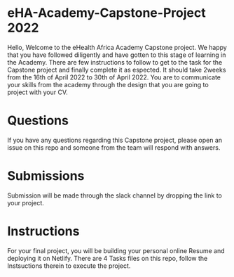 # eHA-Academy-Capstone-Project 2022
Hello, Welcome to the eHealth Africa Academy Capstone project. We happy that you have followed diligently and have gotten to this stage of learning in the Academy. There are few instructions to follow to get to the task for the Capstone project and finally complete it as espected. It should take 2weeks from the 16th of April 2022 to 30th of April 2022. You are to communicate your skills from the academy through the design that you are going to project with your CV.
# Questions
If you have any questions regarding this Capstone project, please open an issue on this repo and someone from the team will respond with answers.

# Submissions
Submission will be made through the slack channel by dropping the link to your project.
# Instructions
For your final project, you will be building your personal online Resume and deploying it on Netlify. There are 4 Tasks files on this repo, follow the Instsuctions therein to execute the project.


